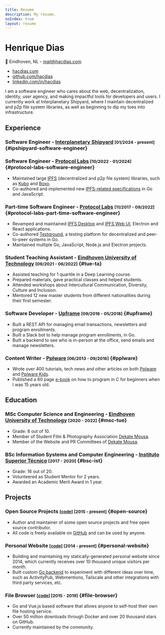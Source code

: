 ```yaml
---
title: Resume
description: My resume.
noIndex: true
layout: resume
---
```


<!--more-->

<div id="resume-header">
  <div>

  # Henrique Dias

  📍 Eindhoven, NL - [mail@hacdias.com](mailto:mail@hacdias.com)

  </div>

  - [hacdias.com](https://hacdias.com)
  - [github.com/hacdias][github]
  - [linkedin.com/in/hacdias](https://www.linkedin.com/in/hacdias/)

</div>

I am a software engineer who cares about the web, decentralization, identity, user agency, and making impactful tools for developers and users. I currently work at Interplanetary Shipyard, where I maintain decentralized and p2p file system libraries, as well as beginning to dip my toes into infrastructure.

## Experience

### Software Engineer - [Interplanetary Shipyard] <small>[01/2024 - present]</small> {#ipshipyard-software-engineer}

### Software Engineer - [Protocol Labs] <small>[10/2022 - 01/2024]</small> {#protocol-labs-software-engineer}

- Maintained large [IPFS] (decentralized and  p2p file system) libraries, such as [Kubo] and [Boxo].
- Co-authored and implemented new [IPFS-related specifications][IPFS Specs] in Go and JavaScript.

### Part-time Software Engineer - [Protocol Labs] <small>[11/2017 - 09/2022]</small> {#protocol-labs-part-time-software-engineer}

- Revamped and maintained [IPFS Desktop] and [IPFS Web UI], Electron and React applications.
- Co-authored [Testground], a testing platform for decentralized and peer-to-peer systems in Go.
- Maintained multiple Go, JavaScript, Node.js and Electron projects.

### Student Teaching Assistant - [Eindhoven University of Technology] <small>[09/2021 - 06/2022]</small> {#tue-ta}

- Assisted teaching for 1 quartile in a Deep Learning course.
- Prepared materials, gave practical classes and helped students.
- Attended workshops about Intercultural Communication, Diversity, Culture and Inclusion.
- Mentored 12 new master students from different nationalities during their first semester.

### Software Developer - [Upframe] <small>[09/2016 - 05/2018]</small> {#upframe}

- Built a REST API for managing email transactions, newsletters and program enrollments.
- Built a Slack bot to help manage program enrollments, in Go.
- Built a backend to see who is in-person at the office, send emails and manage newsletters.

### Content Writer - [Pplware] <small>[06/2013 -  09/2016]</small> {#pplware}

- Wrote over 400 tutorials, tech news and other articles on both [Pplware][Pplware Me] and [Pplware Kids].
- Published a 60 page [e-book][Pplware Ebook] on how to program in C for beginners when I was 15 years old.

[Protocol Labs]: https://protocol.ai
[Interplanetary Shipyard]: https://ipshipyard.com
[IPFS]: https://ipfs.tech
[Kubo]: https://github.com/ipfs/kubo
[Boxo]: https://github.com/ipfs/boxo
[IPFS Specs]: https://specs.ipfs.tech/
[Testground]: http://testground.ai/
[IPFS Desktop]: https://github.com/ipfs/ipfs-desktop
[IPFS Web UI]: https://github.com/ipfs/ipfs-webui
[Upframe]: https://github.com/upframe
[Pplware]: https://pplware.sapo.pt
[Pplware Me]: https://pplware.sapo.pt/author/henrique_dias/
[Pplware Kids]: https://kids.pplware.sapo.pt/author/henrique_dias/
[Pplware Ebook]: https://cdn.hacdias.com/media/aprenda-a-programar.pdf

## Education

### MSc Computer Science and Engineering - [Eindhoven University of Technology] <small>[2020 - 2022]</small> {#msc-tue}

- Grade: 8 out of 10.
- Member of Student Film & Photography Association [Dekate Mousa].
- Member of the Website and PR Committees of [Dekate Mousa].

### BSc Information Systems and Computer Engineering - [Instituto Superior Técnico] <small>[2017 - 2020]</small>  {#bsc-ist}

- Grade: 16 out of 20.
- Volunteered as Student Mentor for 2 years.
- Awarded an Academic Merit Award in 1 year.

[Eindhoven University of Technology]: https://tue.nl
[Dekate Mousa]: https://dekatemousa.nl/
[Instituto Superior Técnico]: https://tecnico.ulisboa.pt

## Projects

### Open Source Projects <small>[[code][github]] [2015 - present]</small> {#open-source}

- Author and maintainer of some open source projects and free open source contributor.
- All code is freely available on [GitHub][github] and can be used by anyone.

### Personal Website <small>[[code](https://github.com/hacdias/eagle)] [2014 - present]</small> {#personal-website}

- Building and maintaining my statically-generated personal website since 2014, which currently receives over 10 thousand unique visitors per month.
- Built custom [Go backend](https://github.com/hacdias/eagle) to experiment with different ideas over time, such as ActivityPub, Webmentions, Tailscale and other integrations with third party services, etc.

### File Browser <small>[[code](https://github.com/filebrowser/filebrowser)] [2015 - 2019]</small> {#file-browser}

- Go and Vue.js based software that allows anyone to self-host their own file hosting service.
- Over 50 million downloads through Docker and over 20 thousand stars on GitHub.
- Currently maintained by the community.

[github]: https://github.com/hacdias
